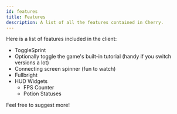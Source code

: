 ```yaml
---
id: features
title: Features
description: A list of all the features contained in Cherry.
---
```


Here is a list of features included in the client:

- ToggleSprint
- Optionally toggle the game's built-in tutorial (handy if you switch versions a lot)
- Connecting screen spinner (fun to watch)
- Fullbright
- HUD Widgets
  - FPS Counter
  - Potion Statuses

Feel free to suggest more!
